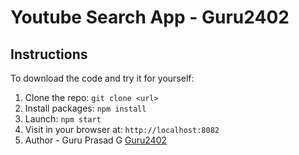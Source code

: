 # Youtube Search App - Guru2402

## Instructions

To download the code and try it for yourself:

1. Clone the repo: `git clone <url>`
1. Install packages: `npm install`
1. Launch: `npm start`
1. Visit in your browser at: `http://localhost:8082`
1. Author - Guru Prasad G [Guru2402](https://github.com/Guru2402)
